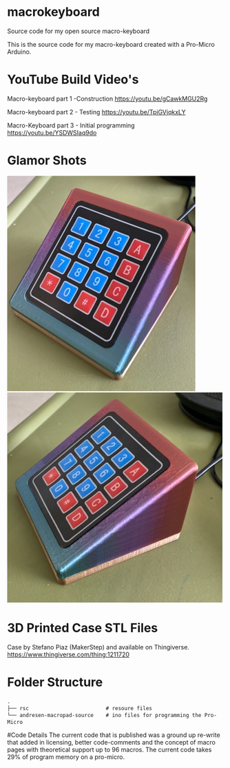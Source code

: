 # macrokeyboard
Source code for my open source macro-keyboard

This is the source code for my macro-keyboard created with a Pro-Micro Arduino. 

# YouTube Build Video's 

Macro-keyboard part 1 -Construction
https://youtu.be/gCawkMGU2Rg

Macro-keyboard part 2 - Testing
https://youtu.be/TpiGVjqkxLY

Macro-Keyboard part 3 - Initial programming
https://youtu.be/YSDWSIaq9do

# Glamor Shots
![](/rsc/Macro-Keyboard-1-500.JPG)
![](/rsc/Macro-Keyboard-2-500.JPG)

# 3D Printed Case STL Files
Case by Stefano Piaz (MakerStep) and available on Thingiverse. 
https://www.thingiverse.com/thing:1211720

# Folder Structure

    .
    ├── rsc                         # resoure files
    └── andresen-macropad-source    # ino files for programming the Pro-Micro
    
#Code Details
The current code that is published was a ground up re-write that added in licensing, better code-comments and the concept of macro pages with theoretical support up to 96 macros. The current code takes 29% of program memory on a pro-micro. 

